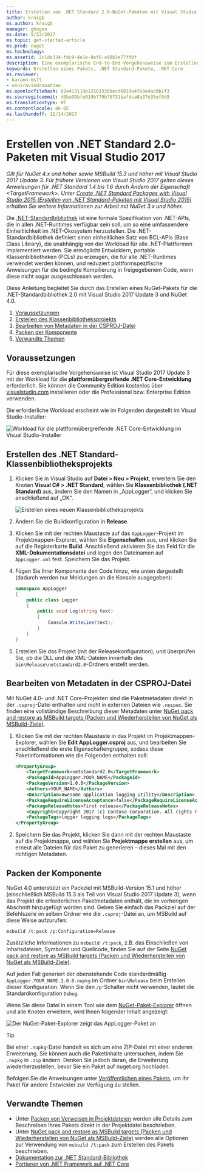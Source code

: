 ```yaml
---
title: Erstellen von .NET Standard 2.0-NuGet-Paketen mit Visual Studio 2017 | Microsoft-Dokumentation
author: kraigb
ms.author: kraigb
manager: ghogen
ms.date: 5/23/2017
ms.topic: get-started-article
ms.prod: nuget
ms.technology: 
ms.assetid: 2c1de334-fdc9-4e1e-8ef6-a90b3e77ff0f
description: Eine exemplarische End-to-End-Vorgehensweise zum Erstellen von .NET Standard 2.0-NuGet-Paketen mithilfe von NuGet 4.x und Visual Studio 2017.
keywords: Erstellen eines Pakets, .NET Standard-Pakete, .NET Core
ms.reviewer:
- karann-msft
- unniravindranathan
ms.openlocfilehash: 82e413119b12503336becd6019e4fa3e4ac0b1f3
ms.sourcegitcommit: d0ba99bfe019b779b75731bafdca8a37e35ef0d9
ms.translationtype: HT
ms.contentlocale: de-DE
ms.lasthandoff: 12/14/2017
---
```

# <a name="create-net-standard-20-packages-with-visual-studio-2017"></a>Erstellen von .NET Standard 2.0-Paketen mit Visual Studio 2017

*Gilt für NuGet 4.x und höher sowie MSBuild 15.3 und höher mit Visual Studio 2017 Update 3. Für frühere Versionen von Visual Studio 2017 gelten dieses Anweisungen für .NET Standard 1.4 bis 1.6 durch Ändern der Eigenschaft \<TargetFramework\>. Unter [Create .NET Standard Packages with Visual Studio 2015 (Erstellen von .NET Standard-Paketen mit Visual Studio 2015)](../guides/create-net-standard-packages-vs2015.md) erhalten Sie weitere Informationen zur Arbeit mit NuGet 3.x und höher.*

Die [.NET-Standardbibliothek](https://docs.microsoft.com/dotnet/articles/standard/library) ist eine formale Spezifikation von .NET-APIs, die in allen .NET-Runtimes verfügbar sein soll, um so eine umfassendere Einheitlichkeit im .NET-Ökosystem herzustellen. Die .NET-Standardbibliothek definiert einen einheitlichen Satz von BCL-APIs (Base Class Library), die unabhängig von der Workload für alle .NET-Plattformen implementiert werden. Sie ermöglicht Entwicklern, portable Klassenbibliotheken (PCLs) zu erzeugen, die für alle .NET-Runtimes verwendet werden können, und reduziert plattformspezifische Anweisungen für die bedingte Kompilierung in freigegebenem Code, wenn diese nicht sogar ausgeschlossen werden.

Diese Anleitung begleitet Sie durch das Erstellen eines NuGet-Pakets für die .NET-Standardbibliothek 2.0 mit Visual Studio 2017 Update 3 und NuGet 4.0.

1. [Voraussetzungen](#pre-requisites)
1. [Erstellen des Klassenbibliotheksprojekts](#create-the-netstandard-class-library-project)
1. [Bearbeiten von Metadaten in der CSPROJ-Datei](#edit-metadata-in-the-csproj-file)
1. [Packen der Komponente](#package-the-component)
1. [Verwandte Themen](#related-topics)

## <a name="pre-requisites"></a>Voraussetzungen

Für diese exemplarische Vorgehensweise ist Visual Studio 2017 Update 3 mit der Workload für die **plattformübergreifende .NET Core-Entwicklung** erforderlich. Sie können die Community Edition kostenlos über [visualstudio.com](https://www.visualstudio.com/) installieren oder die Professional bzw. Enterprise Edition verwenden.

Die erforderliche Workload erscheint wie im Folgenden dargestellt im Visual Studio-Installer:

![Workload für die plattformübergreifende .NET Core-Entwicklung im Visual Studio-Installer](media/NuGet4-01-Workload.png)

## <a name="create-the-net-standard-class-library-project"></a>Erstellen des .NET Standard-Klassenbibliotheksprojekts

1. Klicken Sie in Visual Studio auf **Datei > Neu > Projekt**, erweitern Sie den Knoten **Visual C# > .NET Standard**, wählen Sie **Klassenbibliothek (.NET Standard)** aus, ändern Sie den Namen in „AppLogger“, und klicken Sie anschließend auf „OK“.

    ![Erstellen eines neuen Klassenbibliotheksprojekts](media/NuGet4-02-NewProject.png)

1. Ändern Sie die Buildkonfiguration in **Release**.
1. Klicken Sie mit der rechten Maustaste auf das `AppLogger`-Projekt im Projektmappen-Explorer, wählen Sie **Eigenschaften** aus, und klicken Sie auf die Registerkarte **Build**. Anschließend aktivieren Sie das Feld für die **XML-Dokumentationsdatei** und legen den Dateinamen auf `AppLogger.xml` fest. Speichern Sie das Projekt.

1. Fügen Sie Ihrer Komponente den Code hinzu, wie unten dargestellt (dadurch werden nur Meldungen an die Konsole ausgegeben):

    ```cs
    namespace AppLogger
    {
        public class Logger
        {
            public void Log(string text)
            {
                Console.WriteLine(text);
            }
        }
    }
    ```

1. Erstellen Sie das Projekt (mit der Releasekonfiguration), und überprüfen Sie, ob die DLL und die XML-Dateien innerhalb des `bin\Release\netstandard2.0`-Ordners erstellt werden.

## <a name="edit-metadata-in-the-csproj-file"></a>Bearbeiten von Metadaten in der CSPROJ-Datei

Mit NuGet 4.0- und .NET Core-Projekten sind die Paketmetadaten direkt in der `.csproj`-Datei enthalten und nicht in externen Dateien wie `.nuspec`. Sie finden eine vollständige Beschreibung dieser Metadaten unter [NuGet pack and restore as MSBuild targets (Packen und Wiederherstellen von NuGet als MSBuild-Ziele)](../schema/msbuild-targets.md#pack-target).

1. Klicken Sie mit der rechten Maustaste in das Projekt im Projektmappen-Explorer, wählen Sie **Edit AppLogger.csproj** aus, und bearbeiten Sie anschließend die erste Eigenschaftengruppe, sodass diese Paketinformationen wie die Folgenden enthalten soll:

    ```xml
    <PropertyGroup>
        <TargetFramework>netstandard2.0</TargetFramework>
        <PackageId>AppLogger.YOUR_NAME</PackageId>
        <PackageVersion>1.0.0</PackageVersion>
        <Authors>YOUR_NAME</Authors>
        <Description>Awesome application logging utility</Description>
        <PackageRequireLicenseAcceptance>false</PackageRequireLicenseAcceptance>
        <PackageReleaseNotes>First release</PackageReleaseNotes>
        <Copyright>Copyright 2017 (c) Contoso Corporation. All rights reserved.</Copyright>
        <PackageTags>logger logging logs</PackageTags>
    </PropertyGroup>
    ```

1. Speichern Sie das Projekt, klicken Sie dann mit der rechten Maustaste auf die Projektmappe, und wählen Sie **Projektmappe erstellen** aus, um erneut alle Dateien für das Paket zu generieren – dieses Mal mit den richtigen Metadaten.


## <a name="package-the-component"></a>Packen der Komponente

NuGet 4.0 unterstützt ein Packziel mit MSBuild-Version 15.1 und höher (einschließlich MSBuild 15.3 als Teil von Visual Studio 2017 Update 3), wenn das Projekt die erforderlichen Paketmetadaten enthält, die im vorherigen Abschnitt hinzugefügt worden sind. Geben Sie einfach das Packziel auf der Befehlszeile im selben Ordner wie die `.csproj`-Datei an, um MSBuild auf diese Weise aufzurufen:

    msbuild /t:pack /p:Configuration=Release

Zusätzliche Informationen zu `msbuild /t:pack`, z.B. das Einschließen von Inhaltsdateien, Symbolen und Quellcode, finden Sie auf der Seite [NuGet pack and restore as MSBuild targets (Packen und Wiederherstellen von NuGet als MSBuild-Ziele)](../schema/msbuild-targets.md#pack-target).

Auf jeden Fall generiert der obenstehende Code standardmäßig `AppLogger.YOUR_NAME.1.0.0.nupkg` im Ordner `bin\Release` beim Erstellen dieser Konfiguration. Wenn Sie den `/p`-Schalter nicht verwenden, lautet die Standardkonfiguration `Debug`. 

Wenn Sie diese Datei in einem Tool wie dem [NuGet-Paket-Explorer](https://github.com/NuGetPackageExplorer/NuGetPackageExplorer) öffnen und alle Knoten erweitern, wird Ihnen folgender Inhalt angezeigt:

![Der NuGet-Paket-Explorer zeigt das AppLogger-Paket an](media/NuGet4-03-PackageExplorer.png)

> [!Tip]
> Bei einer `.nupkg`-Datei handelt es sich um eine ZIP-Datei mit einer anderen Erweiterung. Sie können auch die Paketinhalte untersuchen, indem Sie `.nupkg` in `.zip` ändern. Denken Sie jedoch daran, die Erweiterung wiederherzustellen, bevor Sie ein Paket auf nuget.org hochladen.

Befolgen Sie die Anweisungen unter [Veröffentlichen eines Pakets](../create-packages/publish-a-package.md), um Ihr Paket für andere Entwickler zur Verfügung zu stellen.

## <a name="related-topics"></a>Verwandte Themen

- Unter [Packen von Verweisen in Projektdateien](../consume-packages/package-references-in-project-files.md) werden alle Details zum Beschreiben Ihres Pakets direkt in der Projektdatei beschrieben.
- Unter [NuGet pack and restore as MSBuild targets (Packen und Wiederherstellen von NuGet als MSBuild-Ziele)](../schema/msbuild-targets.md) werden alle Optionen zur Verwendung von `msbuild /t:pack` zum Erstellen des Pakets beschrieben.
- [Dokumentation zur .NET Standard-Bibliothek](https://docs.microsoft.com/dotnet/articles/standard/library)
- [Portieren von .NET Framework auf .NET Core](https://docs.microsoft.com/dotnet/articles/core/porting/index)
